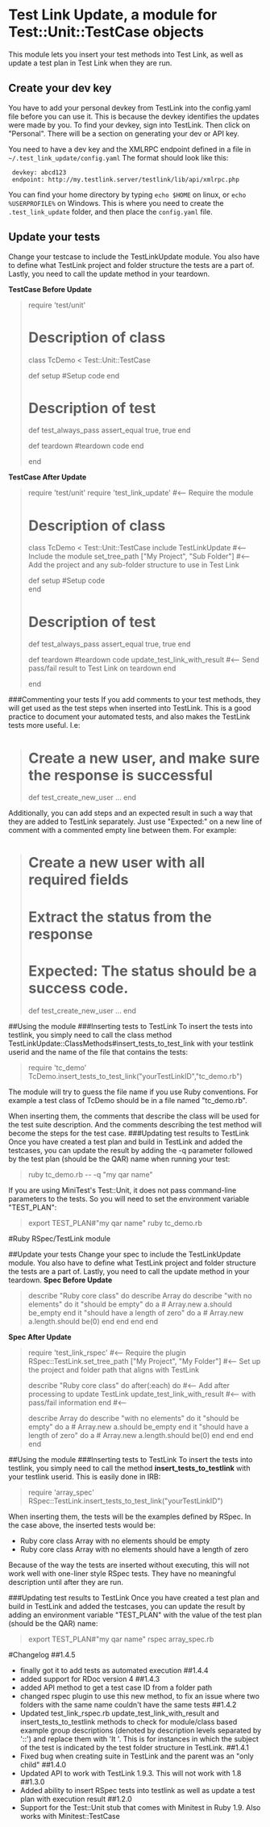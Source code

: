 # Test Link Update, a module for Test::Unit::TestCase objects

This module lets you insert your test methods into Test Link, as well as update a test plan in Test Link when they are run.

## Create your dev key
You have to add your personal devkey from TestLink into the config.yaml file before you can use it. This is because the devkey identifies the updates were made by you. To find your devkey, sign into TestLink. Then click on "Personal". There will be a section on generating your dev or API key.

You need to have a dev key and the XMLRPC endpoint defined in a file in ```~/.test_link_update/config.yaml```  The format should look like this:

```
 devkey: abcd123
 endpoint: http://my.testlink.server/testlink/lib/api/xmlrpc.php
```

You can find your home directory by typing ```echo $HOME``` on linux, or ```echo %USERPROFILE%``` on Windows.  This is where you need to create the ```.test_link_update``` folder, and then place the ```config.yaml``` file.

## Update your tests

Change your testcase to include the TestLinkUpdate module. You also have to define what TestLink project and folder structure the tests are a part of. Lastly, you need to call the update method in your teardown.

**TestCase Before Update**

>  require 'test/unit'
>
>  # Description of class
>  class TcDemo < Test::Unit::TestCase
> 
>    def setup
>      #Setup code
>    end
> 
>    # Description of test
>    def test_always_pass
>      assert_equal true, true
>    end
> 
>    def teardown
>      #teardown code
>    end
> 
>  end

**TestCase After Update**

>  require 'test/unit'
>  require 'test_link_update'                    #<-- Require the module
> 
>  # Description of class
>
>  class TcDemo < Test::Unit::TestCase
>    include TestLinkUpdate                      #<-- Include the module
>    set_tree_path ["My Project", "Sub Folder"]  #<-- Add the project and any sub-folder structure to use in Test Link
>
>    def setup
>      #Setup code  
>    end
> 
>    # Description of test
>    def test_always_pass
>      assert_equal true, true
>    end
> 
>    def teardown
>      #teardown code
>      update_test_link_with_result              #<-- Send pass/fail result to Test Link on teardown
>    end
> 
>  end

###Commenting your tests
If you add comments to your test methods, they will get used as the test steps when inserted into TestLink. This is a good practice to document your automated tests, and also makes the TestLink tests more useful. I.e:

>  # Create a new user, and make sure the response is successful
>  def test_create_new_user
>    ...
>  end

Additionally, you can add steps and an expected result in such a way that they are added to TestLink separately. Just use "Expected:" on a new line of comment with a commented empty line between them. For example:

>  # Create a new user with all required fields
>  # Extract the status from the response
>  #
>  # Expected: The status should be a success code.
>  def test_create_new_user
>    ...
>  end

##Using the module
###Inserting tests to TestLink
To insert the tests into testlink, you simply need to call the class method TestLinkUpdate::ClassMethods#insert_tests_to_test_link with your testlink userid and the name of the file that contains the tests:

>  require 'tc_demo'
>  TcDemo.insert_tests_to_test_link("yourTestLinkID","tc_demo.rb")

The module will try to guess the file name if you use Ruby conventions.  For example a test class of TcDemo should be in a file named "tc_demo.rb".

When inserting them, the comments that describe the class will be used for the test suite description. And the comments describing the test method will become the steps for the test case.
###Updating test results to TestLink
Once you have created a test plan and build in TestLink and added the testcases, you can update the result by adding the -q parameter followed by the test plan (should be the QAR) name when running your test:

>  ruby tc_demo.rb -- -q "my qar name"

If you are using MiniTest's Test::Unit, it does not pass command-line parameters to the tests.  So you will need to set the environment variable "TEST_PLAN":

>  export TEST_PLAN#"my qar name"
>  ruby tc_demo.rb

#Ruby RSpec/TestLink module

##Update your tests
Change your spec to include the TestLinkUpdate module.  You also have to define what TestLink project and folder structure the tests are a part of.  Lastly, you need to call the update method in your teardown.
**Spec Before Update**

>  describe "Ruby core class" do
>    describe Array do
>      describe "with no elements" do
>        it "should be empty" do
>          a # Array.new
>          a.should be_empty
>        end
>        it "should have a length of zero" do
>          a # Array.new
>          a.length.should be(0)
>        end
>      end
>    end
>  end

**Spec After Update**

>  require 'test_link_rspec'                                   #<-- Require the plugin
>  RSpec::TestLink.set_tree_path ["My Project", "My Folder"]   #<-- Set up the project and folder path that aligns with TestLink
>
>  describe "Ruby core class" do
>    after(:each) do                                           #<-- Add after processing to update TestLink 
>      update_test_link_with_result                            #<-- with pass/fail information
>    end                                                       #<--
>
>    describe Array do
>      describe "with no elements" do
>        it "should be empty" do
>          a # Array.new
>          a.should be_empty
>        end
>        it "should have a length of zero" do
>          a # Array.new
>          a.length.should be(0)
>        end
>      end
>    end
>  end

##Using the module
###Inserting tests to TestLink
To insert the tests into testlink, you simply need to call the method **insert_tests_to_testlink** with your testlink 
userid.  This is easily done in IRB:

>  require 'array_spec'
>  RSpec::TestLink.insert_tests_to_test_link("yourTestLinkID")

When inserting them, the tests will be the examples defined by RSpec.  In the case above, the inserted tests would be:
- Ruby core class Array with no elements should be empty
- Ruby core class Array with no elements should have a length of zero

Because of the way the tests are inserted without executing, this will not work well with one-liner style RSpec tests.  They have no meaningful description until after they are run.

###Updating test results to TestLink
Once you have created a test plan and build in TestLink and added the testcases, you can update the result by adding an environment variable "TEST_PLAN" with the value of the test plan (should be the QAR) name:

>  export TEST_PLAN#"my qar name"
>  rspec array_spec.rb

#Changelog
##1.4.5
- finally got it to add tests as automated execution
##1.4.4
- added support for RDoc version 4
##1.4.3
- added API method to get a test case ID from a folder path
- changed rspec plugin to use this new method, to fix an issue where two folders with the same name couldn't have the same tests
##1.4.2
- Updated test_link_rspec.rb update_test_link_with_result and
  insert_tests_to_testlink methods to check for module/class based example group
  descriptions (denoted by description levels separated by '::') and replace them
  with 'It '. This is for instances in which the subject of the test is indicated
  by the test folder structure in TestLink.
##1.4.1
- Fixed bug when creating suite in TestLink and the parent was an "only child"
##1.4.0
- Updated API to work with TestLink 1.9.3.  This will not work with 1.8
##1.3.0
- Added ability to insert RSpec tests into testlink as well as update a test plan with execution result
##1.2.0
- Support for the Test::Unit stub that comes with Minitest in Ruby 1.9.  Also works with Minitest::TestCase
